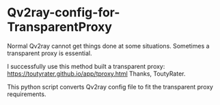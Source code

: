 # Qv2ray-config-for-TransparentProxy

Normal Qv2ray cannot get things done at some situations. Sometimes a transparent proxy is essential.

I successfully use this method built a transparent proxy: https://toutyrater.github.io/app/tproxy.html
Thanks, ToutyRater.

This python script converts Qv2ray config file to fit the transparent proxy requirements.
